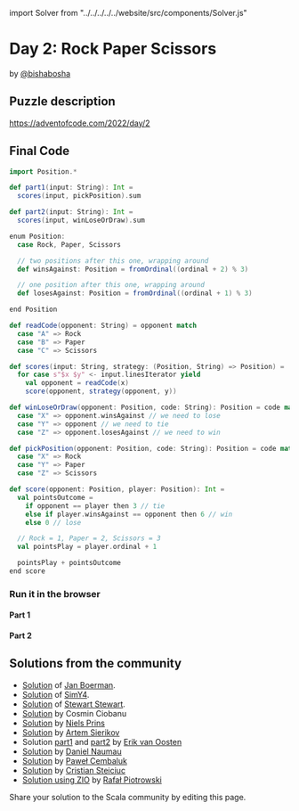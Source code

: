 import Solver from "../../../../../website/src/components/Solver.js"

# Day 2: Rock Paper Scissors
by [@bishabosha](https://twitter.com/bishabosha)

## Puzzle description

https://adventofcode.com/2022/day/2

## Final Code

```scala
import Position.*

def part1(input: String): Int =
  scores(input, pickPosition).sum

def part2(input: String): Int =
  scores(input, winLoseOrDraw).sum

enum Position:
  case Rock, Paper, Scissors

  // two positions after this one, wrapping around
  def winsAgainst: Position = fromOrdinal((ordinal + 2) % 3)

  // one position after this one, wrapping around
  def losesAgainst: Position = fromOrdinal((ordinal + 1) % 3)

end Position

def readCode(opponent: String) = opponent match
  case "A" => Rock
  case "B" => Paper
  case "C" => Scissors

def scores(input: String, strategy: (Position, String) => Position) =
  for case s"$x $y" <- input.linesIterator yield
    val opponent = readCode(x)
    score(opponent, strategy(opponent, y))

def winLoseOrDraw(opponent: Position, code: String): Position = code match
  case "X" => opponent.winsAgainst // we need to lose
  case "Y" => opponent // we need to tie
  case "Z" => opponent.losesAgainst // we need to win

def pickPosition(opponent: Position, code: String): Position = code match
  case "X" => Rock
  case "Y" => Paper
  case "Z" => Scissors

def score(opponent: Position, player: Position): Int =
  val pointsOutcome =
    if opponent == player then 3 // tie
    else if player.winsAgainst == opponent then 6 // win
    else 0 // lose

  // Rock = 1, Paper = 2, Scissors = 3
  val pointsPlay = player.ordinal + 1

  pointsPlay + pointsOutcome
end score
```

### Run it in the browser

#### Part 1

<Solver puzzle="day02-part1" year="2022"/>

#### Part 2

<Solver puzzle="day02-part2" year="2022"/>

## Solutions from the community

- [Solution](https://github.com/Jannyboy11/AdventOfCode2022/blob/master/src/main/scala/day02/Day02.scala) of [Jan Boerman](https://twitter.com/JanBoerman95).
- [Solution](https://github.com/SimY4/advent-of-code-scala/blob/master/src/main/scala/aoc/y2022/Day2.scala) of [SimY4](https://twitter.com/actinglikecrazy).
- [Solution](https://github.com/stewSquared/advent-of-code-scala/blob/master/src/main/scala/2022/Day02.worksheet.sc) of [Stewart Stewart](https://twitter.com/stewSqrd).
- [Solution](https://github.com/cosminci/advent-of-code/blob/master/src/main/scala/com/github/cosminci/aoc/_2022/Day2.scala) by Cosmin Ciobanu
- [Solution](https://github.com/prinsniels/AdventOfCode2022/blob/master/src/main/scala/day02.scala) by [Niels Prins](https://github.com/prinsniels)
- [Solution](https://github.com/sierikov/advent-of-code/blob/master/src/main/scala/sierikov/adventofcode/y2022/Day02.scala) by [Artem Sierikov](https://github.com/sierikov)
- Solution [part1](https://github.com/erikvanoosten/advent-of-code/blob/main/src/main/scala/nl/grons/advent/y2022/Day2Part1.scala) and [part2](https://github.com/erikvanoosten/advent-of-code/blob/main/src/main/scala/nl/grons/advent/y2022/Day2Part2.scala) by [Erik van Oosten](https://github.com/erikvanoosten)
- [Solution](https://github.com/danielnaumau/code-advent-2022/blob/master/src/main/scala/com/adventofcode/Day2.scala) by [Daniel Naumau](https://github.com/danielnaumau)
- [Solution](https://github.com/AvaPL/Advent-of-Code-2022/tree/main/src/main/scala/day2) by [Paweł Cembaluk](https://github.com/AvaPL)
- [Solution](https://github.com/ciuckc/AOC22/blob/master/day2/rock_paper_scissors.scala) by [Cristian Steiciuc](https://github.com/ciuckc)
- [Solution using ZIO](https://github.com/rpiotrow/advent-of-code-2022/tree/main/src/main/scala/io/github/rpiotrow/advent2022/day02) by [Rafał Piotrowski](https://github.com/rpiotrow)

Share your solution to the Scala community by editing this page.
